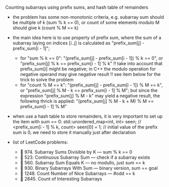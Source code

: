 Counting subarrays using prefix sums, and hash table of remainders
- the problem has some non-monotonic criteria, e.g. subarray sum should be multiple of k (sum % k == 0),
  or count of some elements modulo M should give k (count % M == k)
- the main idea here is to use property of prefix sum, where the sum of a subarray laying on indices [i..j]
  is calculated as "prefix_sum[j] - prefix_sum[i - 1]";
  - for "sum % k == 0": "(prefix_sum[j] - prefix_sum[i - 1]) % k == 0", or "prefix_sum[j] % k == prefix_sum[i - 1] % k"
    !! take into account that prefix_sum[i] might be negative; in C++ the modulo operation for negative operand may give negative result
    !! see item below for the trick to solve the problem 
  - for "count % M == k": "(prefix_sum[j] - prefix_sum[i - 1]) % M == k", or "prefix_sum[j] % M - k == prefix_sum[i - 1] % M";
    but since the expression "prefix_sum[j] % M - k" may yield a negative result, the following thrick is applied:
    "(prefix_sum[j] % M - k + M) % M == prefix_sum[i - 1] % M"
- when use a hash table to store remainders, it is very important to set up the item with sum == 0:
        std::unordered_map<int, int> seen;  // <prefix_sum[i - 1] % k, count>
        seen[0] = 1;  // initial value of the prefix sum is 0, we need to store it manually just after declaration

- list of LeetCode problems:
  - 🔸 974. Subarray Sums Divisible by K — sum % k == 0
  - 🔸 523. Continuous Subarray Sum — check if a subarray exists
  - 🔸 560. Subarray Sum Equals K — no modullo, just sum == k  
  - 🔸 930. Binary Subarrays With Sum — binary version, sum == goal
  - 🔸 1248. Count Number of Nice Subarrays — #odd == k
  - 🔸 2845. Count of Interesting Subarrays
